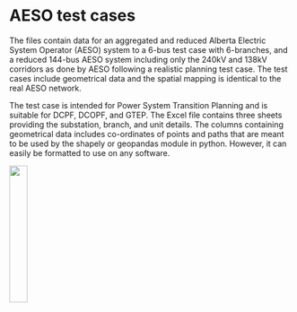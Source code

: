 # AESO test cases

The files contain data for an aggregated and reduced Alberta Electric System Operator (AESO) system to a 6-bus test case with 6-branches, and a reduced 144-bus AESO system including only the 240kV and 138kV corridors as done by AESO following a realistic planning test case.
The test cases include geometrical data and the spatial mapping is identical to the real AESO network. 

The test case is intended for Power System Transition Planning and is suitable for DCPF, DCOPF, and GTEP. 
The Excel file contains three sheets providing the substation, branch, and unit details. 
The columns containing geometrical data includes co-ordinates of points and paths that are meant to be used by the shapely or geopandas module in python. However, it can easily be formatted to use on any software. 

<img src="https://github.com/user-attachments/assets/0ee281b7-416b-43fe-a49d-6f04b0d8a924" width=25% height=25%>
